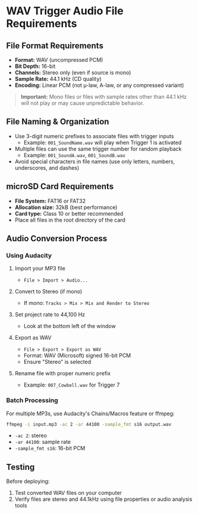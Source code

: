 # WAV Trigger Audio File Requirements

## File Format Requirements
- **Format:** WAV (uncompressed PCM)
- **Bit Depth:** 16-bit
- **Channels:** Stereo only (even if source is mono)
- **Sample Rate:** 44.1 kHz (CD quality)
- **Encoding:** Linear PCM (not µ-law, A-law, or any compressed variant)

> **Important:** Mono files or files with sample rates other than 44.1 kHz will not play or may cause unpredictable behavior.

## File Naming & Organization
- Use 3-digit numeric prefixes to associate files with trigger inputs
  - Example: `001_SoundName.wav` will play when Trigger 1 is activated
- Multiple files can use the same trigger number for random playback
  - Example: `001_SoundA.wav`, `001_SoundB.wav`
- Avoid special characters in file names (use only letters, numbers, underscores, and dashes)

## microSD Card Requirements
- **File System:** FAT16 or FAT32
- **Allocation size:** 32kB (best performance)
- **Card type:** Class 10 or better recommended
- Place all files in the root directory of the card

## Audio Conversion Process
### Using Audacity
1. Import your MP3 file
   - `File > Import > Audio...`

2. Convert to Stereo (if mono)
   - If mono: `Tracks > Mix > Mix and Render to Stereo`

3. Set project rate to 44,100 Hz
   - Look at the bottom left of the window

4. Export as WAV
   - `File > Export > Export as WAV`
   - Format: WAV (Microsoft) signed 16-bit PCM
   - Ensure "Stereo" is selected

5. Rename file with proper numeric prefix
   - Example: `007_Cowbell.wav` for Trigger 7

### Batch Processing
For multiple MP3s, use Audacity's Chains/Macros feature or ffmpeg:
```bash
ffmpeg -i input.mp3 -ac 2 -ar 44100 -sample_fmt s16 output.wav
```
- `-ac 2`: stereo
- `-ar 44100`: sample rate
- `-sample_fmt s16`: 16-bit PCM

## Testing
Before deploying:
1. Test converted WAV files on your computer
2. Verify files are stereo and 44.1kHz using file properties or audio analysis tools
